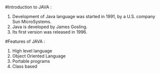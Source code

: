 #Introduction to JAVA :
1. Development of Java language was started in 1991, by a U.S. company Sun MicroSystems.
2. Java is developed by James Gosling.
3. Its first version was released in 1996.

#Features of JAVA :
1. High level language
2. Object Oriented Language
3. Portable programs
4. Class based
